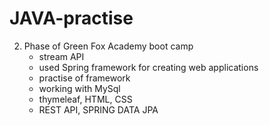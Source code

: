# JAVA-practise
2. Phase of Green Fox Academy boot camp
    - stream API
    - used Spring framework for creating web applications
    - practise of framework
    - working with MySql
    - thymeleaf, HTML, CSS
    - REST API, SPRING DATA JPA
